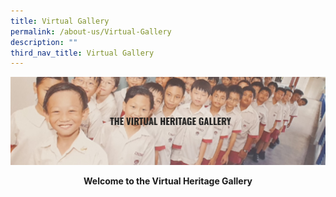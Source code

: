 ```yaml
---
title: Virtual Gallery
permalink: /about-us/Virtual-Gallery
description: ""
third_nav_title: Virtual Gallery
---
```

![](/images/Virtual%20Heritage.jpeg)

<b><center>Welcome to the Virtual Heritage Gallery</b></center>
